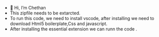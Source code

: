 - 👋 Hi, I’m  Chethan
- This zipfile needs to be extarcted.
- To run this code, we need to install vscode, after installing we need to download Html5 boilerplate,Css and javascript.
- After installing the essential extension we can runn the code .

<!---
msdck7/msdck7 is a ✨ special ✨ repository because its `README.md` (this file) appears on your GitHub profile.
You can click the Preview link to take a look at your changes.
--->
